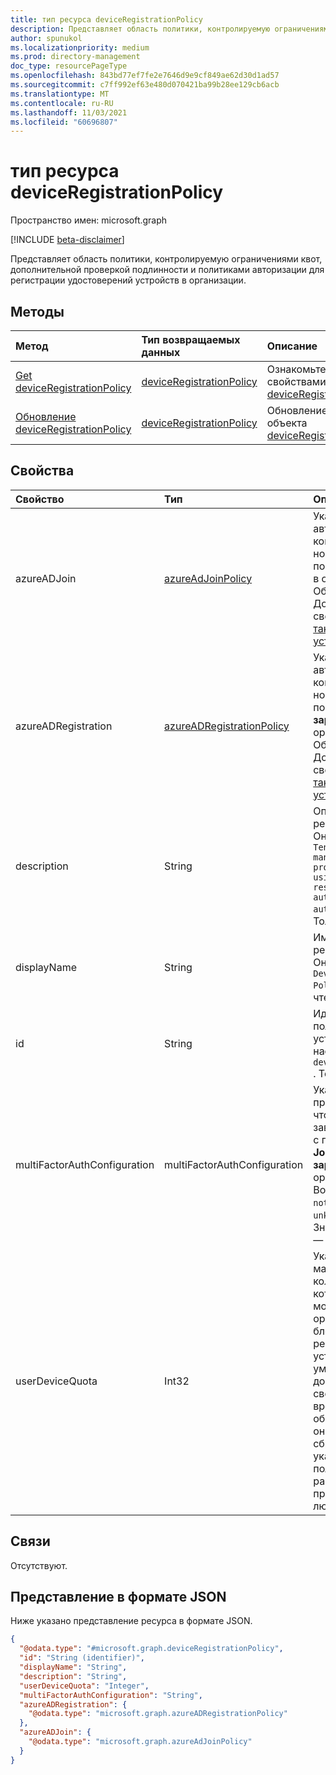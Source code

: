 ```yaml
---
title: тип ресурса deviceRegistrationPolicy
description: Представляет область политики, контролируемую ограничениями квот, дополнительной проверкой подлинности и политиками авторизации для Azure Active Directory клиента.
author: spunukol
ms.localizationpriority: medium
ms.prod: directory-management
doc_type: resourcePageType
ms.openlocfilehash: 843bd77ef7fe2e7646d9e9cf849ae62d30d1ad57
ms.sourcegitcommit: c7ff992ef63e480d070421ba99b28ee129cb6acb
ms.translationtype: MT
ms.contentlocale: ru-RU
ms.lasthandoff: 11/03/2021
ms.locfileid: "60696807"
---
```

# <a name="deviceregistrationpolicy-resource-type"></a>тип ресурса deviceRegistrationPolicy

Пространство имен: microsoft.graph

[!INCLUDE [beta-disclaimer](../../includes/beta-disclaimer.md)]

Представляет область политики, контролируемую ограничениями квот, дополнительной проверкой подлинности и политиками авторизации для регистрации удостоверений устройств в организации.

## <a name="methods"></a>Методы

|Метод|Тип возвращаемых данных|Описание|
|:---|:---|:---|
|[Get deviceRegistrationPolicy](../api/deviceregistrationpolicy-get.md)|[deviceRegistrationPolicy](../resources/deviceregistrationpolicy.md)|Ознакомьтесь с свойствами [объекта deviceRegistrationPolicy.](../resources/deviceregistrationpolicy.md)|
|[Обновление deviceRegistrationPolicy](../api/deviceregistrationpolicy-update.md)|[deviceRegistrationPolicy](../resources/deviceregistrationpolicy.md)|Обновление свойств объекта [deviceRegistrationPolicy.](../resources/deviceregistrationpolicy.md)|

## <a name="properties"></a>Свойства

|Свойство|Тип|Описание|
|:---|:---|:---|
|azureADJoin|[azureAdJoinPolicy](../resources/azureadjoinpolicy.md)|Указывает политику авторизации для контроля регистрации новых устройств с помощью **Azure AD Join** в организации. Обязательный. Дополнительные сведения см. [в том, что такое удостоверение устройства?](/azure/active-directory/devices/overview).|
|azureADRegistration|[azureADRegistrationPolicy](../resources/azureadregistrationpolicy.md)|Указывает политику авторизации для контроля регистрации новых устройств с помощью **Azure AD, зарегистрированных** в организации. Обязательно. Дополнительные сведения см. [в том, что такое удостоверение устройства?](/azure/active-directory/devices/overview).|
|description|String|Описание политики регистрации устройств. Он всегда настроен на `Tenant-wide policy that manages intial provisioning controls using quota restrictions, additional authentication and authorization checks` . Только для чтения.|
|displayName|String|Имя политики регистрации устройств. Он всегда настроен на `Device Registration Policy` . Только для чтения.|
|id|String| Идентификатор политики регистрации устройств. Он всегда настроен на `deviceRegistrationPolicy` . Только для чтения.|
|multiFactorAuthConfiguration|multiFactorAuthConfiguration|Указывает политику проверки подлинности, чтобы пользователь завершил регистрацию с помощью **Azure AD Join** или **Azure AD, зарегистрированных** в организации. Возможные значения: `notRequired` , `required` , `unknownFutureValue` . Значение по умолчанию — `notRequired`. |
|userDeviceQuota|Int32|Указывает максимальное количество устройств, которые пользователь может иметь в организации, перед блокировкой регистрации новых устройств. Значение по умолчанию установлено до 50. Если это свойство не указано во время операции обновления политики, оно автоматически сбрасывается, чтобы указать, что пользователям не разрешено присоединяться `0` к любым устройствам. |


## <a name="relationships"></a>Связи

Отсутствуют.

## <a name="json-representation"></a>Представление в формате JSON

Ниже указано представление ресурса в формате JSON.
<!-- {
  "blockType": "resource",
  "keyProperty": "id",
  "@odata.type": "microsoft.graph.deviceRegistrationPolicy",
  "openType": false
}
-->
``` json
{
  "@odata.type": "#microsoft.graph.deviceRegistrationPolicy",
  "id": "String (identifier)",
  "displayName": "String",
  "description": "String",
  "userDeviceQuota": "Integer",
  "multiFactorAuthConfiguration": "String",
  "azureADRegistration": {
    "@odata.type": "microsoft.graph.azureADRegistrationPolicy"
  },
  "azureADJoin": {
    "@odata.type": "microsoft.graph.azureAdJoinPolicy"
  }
}
```
